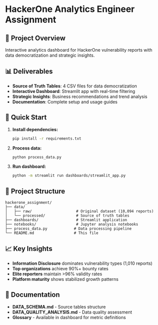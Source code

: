 # HackerOne Analytics Engineer Assignment

## 🎯 Project Overview
Interactive analytics dashboard for HackerOne vulnerability reports with data democratization and strategic insights.

## 📊 Deliverables
- **Source of Truth Tables**: 4 CSV files for data democratization
- **Interactive Dashboard**: Streamlit app with real-time filtering
- **Strategic Insights**: Business recommendations and trend analysis
- **Documentation**: Complete setup and usage guides

## 🚀 Quick Start

1. **Install dependencies:**
   ```bash
   pip install -r requirements.txt
   ```

2. **Process data:**
   ```bash
   python process_data.py
   ```

3. **Run dashboard:**
   ```bash
   python -m streamlit run dashboards/streamlit_app.py
   ```

## 📁 Project Structure
```
hackerone_assignment/
├── data/
│   ├── raw/                    # Original dataset (10,094 reports)
│   └── processed/              # Source of truth tables
├── dashboards/                 # Streamlit application
├── notebooks/                  # Jupyter analysis notebooks
├── process_data.py            # Data processing pipeline
└── README.md                  # This file
```

## 📈 Key Insights
- **Information Disclosure** dominates vulnerability types (1,010 reports)
- **Top organizations** achieve 90%+ bounty rates
- **Elite reporters** maintain >96% validity rates
- **Platform maturity** shows stabilized growth patterns

## 📖 Documentation
- **DATA_SCHEMA.md** - Source tables structure
- **DATA_QUALITY_ANALYSIS.md** - Data quality assessment
- **Glossary** - Available in dashboard for metric definitions 